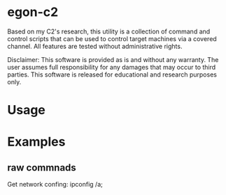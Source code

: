 # egon-c2

Based on my C2's research, this utility is a collection of command and control scripts that can be used to control target machines via a covered channel. All features are tested without administrative rights.

Disclaimer: This software is provided as is and without any warranty. The user assumes full responsibility for any damages that may occur to third parties. This software is released for educational and research purposes only.

# Usage

# Examples

## raw commnads

Get network confing:
    ipconfig /a; 

